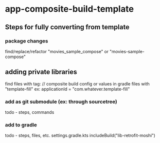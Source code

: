 # app-composite-build-template

## Steps for fully converting from template
### package changes
find/replace/refactor "movies_sample_compose" or "movies-sample-compose"

## adding private libraries
find files with tag:
// composite build config
or values in gradle files with "template-fill"
ex: applicationId = "com.whatever.template-fill"

### add as git submodule (ex: through sourcetree)
todo - steps, commands
### add to gradle
todo - steps, files, etc.
settings.gradle.kts
includeBuild("lib-retrofit-moshi")
